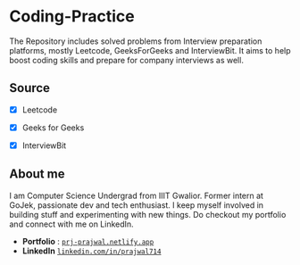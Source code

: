 # Coding-Practice
The Repository includes solved problems from Interview preparation platforms, mostly Leetcode, GeeksForGeeks and InterviewBit. 
It aims to help boost coding skills and prepare for company interviews as well.
## Source
- [X] Leetcode
- [X] Geeks for Geeks
- [X] InterviewBit


## About me
I am Computer Science Undergrad from IIIT Gwalior. Former intern at GoJek, passionate dev and tech enthusiast. I keep myself involved in building stuff and experimenting with new things. Do checkout my portfolio and connect with me on LinkedIn. 
- **Portfolio** : <a href="https://prj-prajwal.netlify.app/" target="_blank">`prj-prajwal.netlify.app`</a>
- **LinkedIn** <a href="https://www.linkedin.com/in/prajwal714/" target="_blank">`linkedin.com/in/prajwal714`</a>
